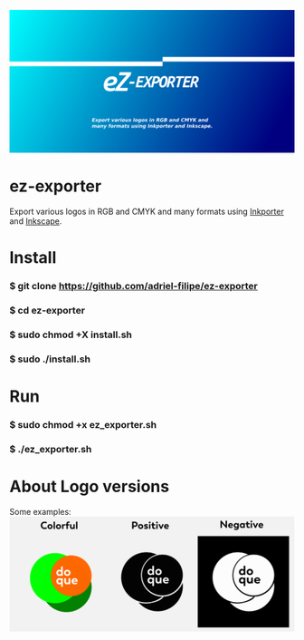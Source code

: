 ![alt text](https://github.com/Adriel-Filipe/ez-exporter/blob/main/public/capa_ez.png)

# ez-exporter
Export various logos in RGB and CMYK and many formats using [Inkporter](https://github.com/raniaamina/inkporter) and [Inkscape](https://inkscape.org).
# Install

### $ git clone https://github.com/adriel-filipe/ez-exporter
### $ cd ez-exporter
### $ sudo chmod +X install.sh
### $ sudo ./install.sh

# Run
### $ sudo chmod +x ez_exporter.sh
### $ ./ez_exporter.sh


# About Logo versions

Some examples:
![alt text](https://github.com/Adriel-Filipe/ez-exporter/blob/main/public/logo_example.jpg)
